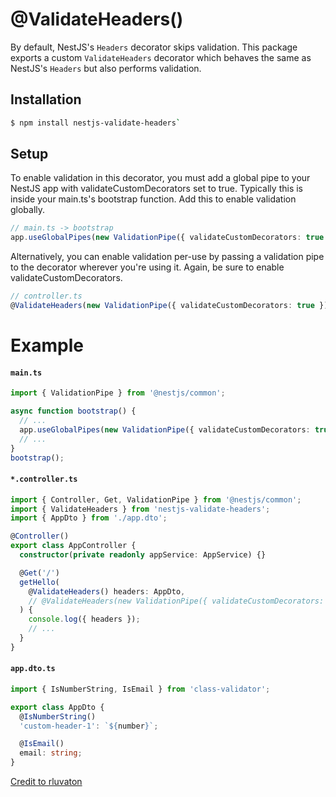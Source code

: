 # @ValidateHeaders()

By default, NestJS's `Headers` decorator skips validation. This package exports a custom `ValidateHeaders` decorator which behaves the same as NestJS's `Headers` but also performs validation.

## Installation

```bash
$ npm install nestjs-validate-headers`
```

## Setup

To enable validation in this decorator, you must add a global pipe to your NestJS app with validateCustomDecorators set to true. Typically this is inside your main.ts's bootstrap function. Add this to enable validation globally.

```typescript
// main.ts -> bootstrap
app.useGlobalPipes(new ValidationPipe({ validateCustomDecorators: true }));
```

Alternatively, you can enable validation per-use by passing a validation pipe to the decorator wherever you're using it. Again, be sure to enable validateCustomDecorators.

```typescript
// controller.ts
@ValidateHeaders(new ValidationPipe({ validateCustomDecorators: true }))
```

# Example

#### `main.ts`

```typescript
import { ValidationPipe } from '@nestjs/common';

async function bootstrap() {
  // ...
  app.useGlobalPipes(new ValidationPipe({ validateCustomDecorators: true })); // <- Add this if you want to enable global validation
  // ...
}
bootstrap();
```

#### `*.controller.ts`

```typescript
import { Controller, Get, ValidationPipe } from '@nestjs/common';
import { ValidateHeaders } from 'nestjs-validate-headers';
import { AppDto } from './app.dto';

@Controller()
export class AppController {
  constructor(private readonly appService: AppService) {}

  @Get('/')
  getHello(
    @ValidateHeaders() headers: AppDto,
    // @ValidateHeaders(new ValidationPipe({ validateCustomDecorators: true })) headers: AppDto, // <- Use this if you have not added global validation pipes.
  ) {
    console.log({ headers });
    // ...
  }
}
```

#### `app.dto.ts`

```typescript
import { IsNumberString, IsEmail } from 'class-validator';

export class AppDto {
  @IsNumberString()
  'custom-header-1': `${number}`;

  @IsEmail()
  email: string;
}
```

[Credit to rluvaton](https://github.com/nestjs/nest/issues/4798#issuecomment-1016687080)
